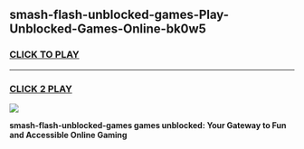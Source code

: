 
## smash-flash-unblocked-games-Play-Unblocked-Games-Online-bk0w5
<h3>
<a href="https://premium76.site?title=smash-flash-unblocked-games&ref=25A">CLICK TO PLAY</a></h3>
<hr>

<h3>
<a href="https://premium76.site?title=smash-flash-unblocked-games&ref=25A">CLICK 2 PLAY</a>
  
</h3>

<a href="https://premium76.site?title=smash-flash-unblocked-games&ref=25A"><img src="https://clearcache.store/games.png"></a>


**smash-flash-unblocked-games games unblocked: Your Gateway to Fun and Accessible Online Gaming**
